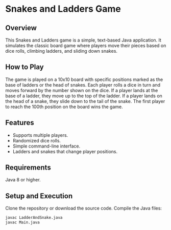 # Snakes and Ladders Game

## Overview
This Snakes and Ladders game is a simple, text-based Java application. It simulates the classic board game where players move their pieces based on dice rolls, climbing ladders, and sliding down snakes.

## How to Play
The game is played on a 10x10 board with specific positions marked as the base of ladders or the head of snakes.
Each player rolls a dice in turn and moves forward by the number shown on the dice.
If a player lands at the base of a ladder, they move up to the top of the ladder.
If a player lands on the head of a snake, they slide down to the tail of the snake.
The first player to reach the 100th position on the board wins the game.

## Features
- Supports multiple players.
- Randomized dice rolls.
- Simple command-line interface.
- Ladders and snakes that change player positions.

## Requirements
Java 8 or higher.

## Setup and Execution
Clone the repository or download the source code.
Compile the Java files:

```bash
javac LadderAndSnake.java
javac Main.java
